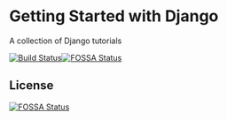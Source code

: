 # Getting Started with Django

A collection of Django tutorials

[![Build Status](https://www.travis-ci.org/martinsbe/gettingstartedwithdjango.svg?branch=master)](https://www.travis-ci.org/martinsbe/gettingstartedwithdjango)[![FOSSA Status](https://app.fossa.io/api/projects/git%2Bgithub.com%2Fmartinsbe%2Fgettingstartedwithdjango.svg?type=shield)](https://app.fossa.io/projects/git%2Bgithub.com%2Fmartinsbe%2Fgettingstartedwithdjango?ref=badge_shield)


## License
[![FOSSA Status](https://app.fossa.io/api/projects/git%2Bgithub.com%2Fmartinsbe%2Fgettingstartedwithdjango.svg?type=large)](https://app.fossa.io/projects/git%2Bgithub.com%2Fmartinsbe%2Fgettingstartedwithdjango?ref=badge_large)